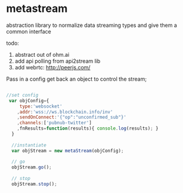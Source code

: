 # metastream
abstraction library to normalize data streaming types and give them a common interface

todo:

1. abstract out of ohm.ai
2. add api polling from api2stream lib
3. add webrtc: http://peerjs.com/

Pass in a config
get back an object to control the stream;

```javascript

//set config
 var objConfig={ 
     type:'websocket'
    ,addr:'wss://ws.blockchain.info/inv'
    ,sendOnConnect:'{"op":"unconfirmed_sub"}'
    ,channels:['pubnub-twitter']
    ,fnResults=function(results){ console.log(results); }
  }
  
  //instantiate
  var objStream = new metaStream(objConfig);
  
  // go
  objStream.go();
  
  // stop
  objStream.stop();

```
